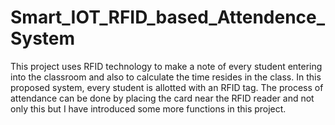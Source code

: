 # Smart_IOT_RFID_based_Attendence_System
This project uses RFID technology to make a note of every student entering into the classroom and also to calculate the time resides in the class. In this proposed system, every student is allotted with an RFID tag. The process of attendance can be done by placing the card near the RFID reader and not only this but I have introduced some more functions in this project.
